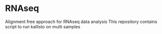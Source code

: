 # RNAseq
Alignment free approach for RNAseq data analysis
This repository contains script to run kallisto on multi samples
